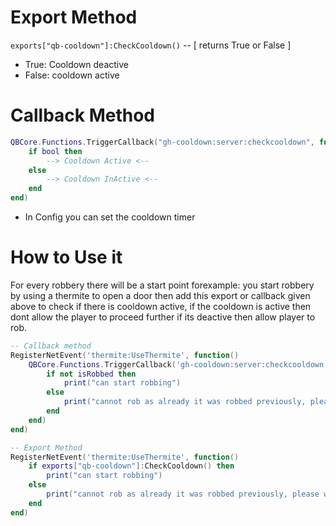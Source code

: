 # Export Method

`exports["qb-cooldown"]:CheckCooldown()`   -- [ returns True or False ]

* True: Cooldown deactive
* False: cooldown active

# Callback Method

```lua
QBCore.Functions.TriggerCallback("gh-cooldown:server:checkcooldown", function(bool)
    if bool then      
        --> Cooldown Active <--
    else
        --> Cooldown InActive <--
    end
end)
```

* In Config you can set the cooldown timer

# How to Use it
For every robbery there will be a start point forexample: you start robbery by using a thermite to open a door then add this export or callback given above to check if there is cooldown active, if the cooldown is active then dont allow the player to proceed further if its deactive then allow player to rob.

```lua
-- Callback method
RegisterNetEvent('thermite:UseThermite', function()
    QBCore.Functions.TriggerCallback('gh-cooldown:server:checkcooldown', function(isRobbed)
        if not isRobbed then
            print("can start robbing")
        else
            print("cannot rob as already it was robbed previously, please wait")
        end
    end)        
end)

-- Export Method
RegisterNetEvent('thermite:UseThermite', function()   
    if exports["qb-cooldown"]:CheckCooldown() then
        print("can start robbing")
    else
        print("cannot rob as already it was robbed previously, please wait")
    end
end)
```
